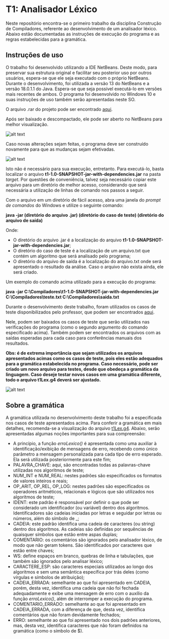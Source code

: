# T1: Analisador Léxico

Neste repositório encontra-se o primeiro trabalho da disciplina Construção de Compiladores, referente ao desenvolvimento de um analisador léxico. Abaixo estão documentadas as instruções de execução do programa e as regras estabelecidas para a gramática.

## Instruções de uso

O trabalho foi desenvolvido utilizando a IDE NetBeans. Deste modo, para preservar sua estrutura original e facilitar seu posterior uso por outros usuários, espera-se que ele seja executado com o próprio NetBeans. Durante o desenvolvimento, foi utilizada a versão 13 do NetBeans e a versão 18.0.1.1 do Java. Espera-se que seja possível executá-lo em versões mais recentes de ambos. O programa foi desenvolvido no Windows 10 e suas instruções de uso também serão apresentadas neste SO.

O arquivo .rar do projeto pode ser encontrado [aqui](https://drive.google.com/file/d/1VO09wbgifq8pvIm9gHNnliy7Et5VfLOA/view?usp=sharing).

Após ser baixado e descompactado, ele pode ser aberto no NetBeans para melhor visualização.

![alt text](https://github.com/GuilhermeSGodoy/Construcao-Compiladores/blob/main/T1/doc-images/1.png)

Caso novas alterações sejam feitas, o programa deve ser construído novamente para que as mudanças sejam efetivadas.

![alt text](https://github.com/GuilhermeSGodoy/Construcao-Compiladores/blob/main/T1/doc-images/2.png)

Isto não é necessário para sua execução, entretanto. Para executá-lo, basta localizar o arquivo **t1-1.0-SNAPSHOT-jar-with-dependencies.jar** na pasta _target_. Por questões de conveniência, talvez seja necessário copiar este arquivo para um diretório de melhor acesso, considerando que será necessária a utilização de linhas de comando nos passos a seguir.

Com o arquivo em um diretório de fácil acesso, abra uma janela do _prompt de comandos_ do Windows e utilize o seguinte comando:

**java -jar (diretório do arquivo .jar) (diretório do caso de teste) (diretório do arquivo de saída)**

Onde:
- O diretório do arquivo .jar é a localização do arquivo **t1-1.0-SNAPSHOT-jar-with-dependencies.jar**;
- O diretório do caso de teste é a localização de um arquivo.txt que contém um algoritmo que será analisado pelo programa;
- O diretório do arquivo de saída é a localização do arquivo.txt onde será apresentado o resultado da análise. Caso o arquivo não exista ainda, ele será criado.

Um exemplo do comando acima utilizado para a execução do programa:

**java -jar C:\Compiladores\t1-1.0-SNAPSHOT-jar-with-dependencies.jar C:\Compiladores\teste.txt C:\Compiladores\saida.txt**

Durante o desenvolvimento deste trabalho, foram utilizados os casos de teste disponibilizados pelo professor, que podem ser encontrados [aqui](https://drive.google.com/file/d/1YYJNgtYr85LETqUpB30SBil2p0GIQhVp/view).

Nele, podem ser baixados os casos de teste que serão utilizados nas verificações do programa (como o segundo argumento do comando especificado acima). Também podem ser encontrados os arquivos com as saídas esperadas para cada caso para conferências manuais dos resultados.

**Obs: é de extrema importância que sejam utilizados os arquivos apresentados acimas como os casos de teste, pois eles estão adequados para a gramática estabelecida no programa. Caso necessário, pode ser criado um novo arquivo para testes, desde que obedeça a gramática da linguagem. Caso deseje testar novos casos em uma gramática diferente, todo o arquivo t1Lex.g4 deverá ser ajustado.**

![alt text](https://github.com/GuilhermeSGodoy/Construcao-Compiladores/blob/main/T1/doc-images/3.png)

## Sobre a gramática

A gramática utilizada no desenvolvimento deste trabalho foi a especificada nos casos de teste apresentados acima. Para conferir a gramática em mais detalhes, recomenda-se a visualização do arquivo [t1Lex.g4](https://github.com/GuilhermeSGodoy/Construcao-Compiladores/blob/main/T1/src/main/antlr4/br/ufscar/dc/compiladores/t1/t1Lex.g4). Abaixo, serão apresentadas algumas noções importantes para sua compreensão:
- A princípio, a função _erroLexico()_ é apresentada como uma auxiliar à identificação/exibição de mensagens de erro, recebendo como único parâmetro a mensagem personalizada para cada tipo de erro esperado. Ela será utilizada posteriormente para este fim;
- PALAVRA_CHAVE: aqui, são encontradas todas as palavras-chave utilizadas nos algoritmos de teste;
- NUM_INT e NUM_REAL: nestes padrões são especificados os formatos de valores inteiros e reais;
- OP_ARIT, OP_REL, OP_LOG: nestes padrões são especificados os operadores aritméticos, relacionais e lógicos que são utilizados nos algoritmos de teste;
- IDENT: este padrão é responsável por definir o que pode ser considerado um identificador (ou variável) dentro dos algoritmos. Identificadores são cadeias iniciadas por letras e seguidar por letras ou números, além do símbolo de _;
- CADEIA: este padrão identifica uma cadeia de caracteres (ou string) dentro dos algoritmos. As cadeias são definidas por sequências de quaisquer símbolos que estão entre aspas duplas;
- COMENTARIO: os comentários são ignorados pelo analisador léxico, de modo que não geram tokens. São identificados por caracteres que estão entre chaves;
- WS: define espaços em branco, quebras de linha e tabulações, que também são ignorados pelo analisar léxico;
- CARACTERE_ESP: são caracteres especiais utilizados ao longo dos algoritmos e sem uma semântica específica por trás deles (como vírgulas e símbolos de atribuição);
- CADEIA_ERRADA: semelhante ao que foi apresentado em CADEIA, porém, desta vez, identifica uma cadeia que não foi fechada adequadamente e exibe uma mensagem de erro com o auxílio da função _erroLexico()_, além de interromper a execução do programa.
- COMENTARIO_ERRADO: semelhante ao que foi apresentado em CADEIA_ERRADA, com a diferença de que, desta vez, identifica comentários que não foram devidamente fechados;
- ERRO: semelhante ao que foi apresentado nos dois padrões anteriores, mas, desta vez, identifica caracteres que não foram definidos na gramática (como o símbolo de $).
